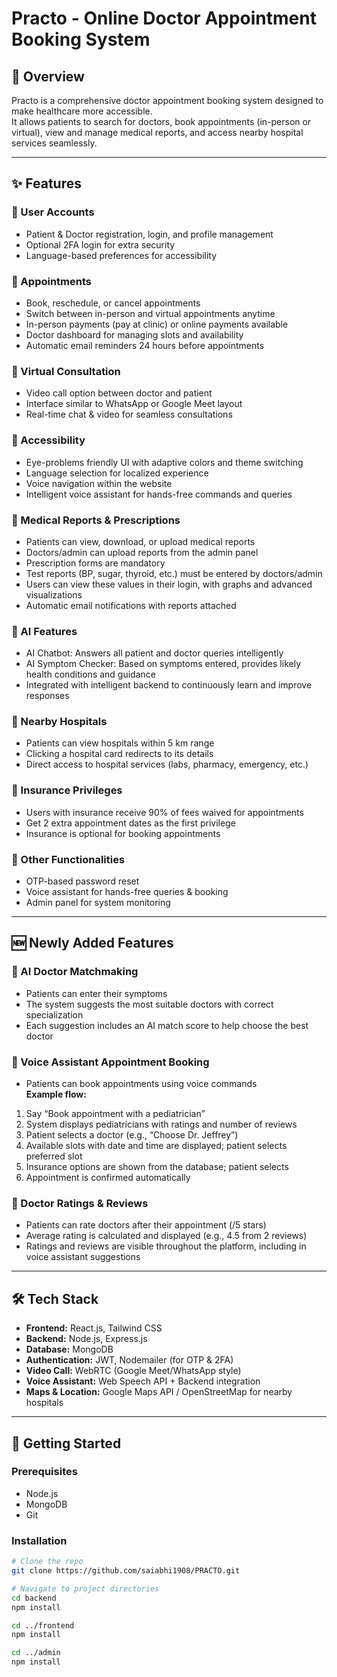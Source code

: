 # Practo - Online Doctor Appointment Booking System

## 📌 Overview
Practo is a comprehensive doctor appointment booking system designed to make healthcare more accessible.  
It allows patients to search for doctors, book appointments (in-person or virtual), view and manage medical reports, and access nearby hospital services seamlessly.

---

## ✨ Features

### 🔹 User Accounts
- Patient & Doctor registration, login, and profile management
- Optional 2FA login for extra security
- Language-based preferences for accessibility

### 🔹 Appointments
- Book, reschedule, or cancel appointments
- Switch between in-person and virtual appointments anytime
- In-person payments (pay at clinic) or online payments available
- Doctor dashboard for managing slots and availability
- Automatic email reminders 24 hours before appointments

### 🔹 Virtual Consultation
- Video call option between doctor and patient
- Interface similar to WhatsApp or Google Meet layout
- Real-time chat & video for seamless consultations

### 🔹 Accessibility
- Eye-problems friendly UI with adaptive colors and theme switching
- Language selection for localized experience
- Voice navigation within the website
- Intelligent voice assistant for hands-free commands and queries

### 🔹 Medical Reports & Prescriptions
- Patients can view, download, or upload medical reports
- Doctors/admin can upload reports from the admin panel
- Prescription forms are mandatory
- Test reports (BP, sugar, thyroid, etc.) must be entered by doctors/admin
- Users can view these values in their login, with graphs and advanced visualizations
- Automatic email notifications with reports attached

### 🔹 AI Features
- AI Chatbot: Answers all patient and doctor queries intelligently
- AI Symptom Checker: Based on symptoms entered, provides likely health conditions and guidance
- Integrated with intelligent backend to continuously learn and improve responses

### 🔹 Nearby Hospitals
- Patients can view hospitals within 5 km range
- Clicking a hospital card redirects to its details
- Direct access to hospital services (labs, pharmacy, emergency, etc.)

### 🔹 Insurance Privileges
- Users with insurance receive 90% of fees waived for appointments
- Get 2 extra appointment dates as the first privilege
- Insurance is optional for booking appointments

### 🔹 Other Functionalities
- OTP-based password reset
- Voice assistant for hands-free queries & booking
- Admin panel for system monitoring

---

## 🆕 Newly Added Features

### 🔹 AI Doctor Matchmaking
- Patients can enter their symptoms
- The system suggests the most suitable doctors with correct specialization
- Each suggestion includes an AI match score to help choose the best doctor

### 🔹 Voice Assistant Appointment Booking
- Patients can book appointments using voice commands  
**Example flow:**
1. Say “Book appointment with a pediatrician”  
2. System displays pediatricians with ratings and number of reviews  
3. Patient selects a doctor (e.g., “Choose Dr. Jeffrey”)  
4. Available slots with date and time are displayed; patient selects preferred slot  
5. Insurance options are shown from the database; patient selects  
6. Appointment is confirmed automatically

### 🔹 Doctor Ratings & Reviews
- Patients can rate doctors after their appointment (/5 stars)  
- Average rating is calculated and displayed (e.g., 4.5 from 2 reviews)  
- Ratings and reviews are visible throughout the platform, including in voice assistant suggestions  

---

## 🛠️ Tech Stack
- **Frontend:** React.js, Tailwind CSS  
- **Backend:** Node.js, Express.js  
- **Database:** MongoDB  
- **Authentication:** JWT, Nodemailer (for OTP & 2FA)  
- **Video Call:** WebRTC (Google Meet/WhatsApp style)  
- **Voice Assistant:** Web Speech API + Backend integration  
- **Maps & Location:** Google Maps API / OpenStreetMap for nearby hospitals  

---

## 🚀 Getting Started

### Prerequisites
- Node.js
- MongoDB
- Git

### Installation
```bash
# Clone the repo
git clone https://github.com/saiabhi1908/PRACTO.git

# Navigate to project directories
cd backend
npm install

cd ../frontend
npm install

cd ../admin
npm install
